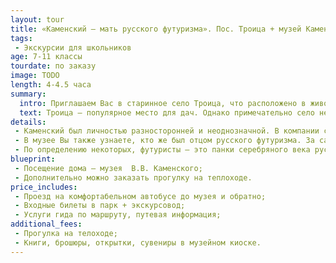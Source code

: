 ```yaml
---
layout: tour
title: «Каменский – мать русского футуризма». Пос. Троица + музей Каменского
tags:
 - Экскурсии для школьников
age: 7-11 классы
tourdate: по заказу
image: TODO
length: 4-4.5 часа
summary:
  intro: Приглашаем Вас в старинное село Троица, что расположено в живописном месте слияния трех рек.
  text: Троица – популярное место для дач. Однако примечательно село не только этим. Здесь в свое время жил и трудился великий русский поэт, основатель русского футуризма – Василий Каменский. Мы посетим мемориальный дом-музей В.В Каменского, в котором в  1932-1951 годах проживал поэт.
details:
 - Каменский был личностью разносторонней и неоднозначной. В компании с Маяковским, Бурлюком и Хлебниковым открыл русское направление футуризма и окрестил себя, любимого, его же матерью (русского футуризма).
 - В музее Вы также узнаете, кто же был отцом русского футуризма. За самое короткое время изучил теорию и практику воздухоплавания, приобрел аэроплан и первым пролетел над Пермской землей. Правда, парил Каменский недолго, через два года в польском городке Честохове произошла авиакатастрофа, в результате которой серьезно пострадал самолет, поэт остался жив.
 - По определению некоторых, футуристы – это панки серебряного века русской поэзии. Их любили и не понимали, не выносили и боготворили. Хулиганские выходки прошлого века остались в истории, их произведения изучают в обязательной школьной программе. А познакомиться с творчеством нашего земляка Василия Каменского можно в селе Троица Пермского края.  
blueprint:
 - Посещение дома – музея  В.В. Каменского;
 - Дополнительно можно заказать прогулку на теплоходе.
price_includes:
 - Проезд на комфортабельном автобусе до музея и обратно;
 - Входные билеты в парк + экскурсовод;
 - Услуги гида по маршруту, путевая информация;
additional_fees:
 - Прогулка на телоходе;
 - Книги, брошюры, открытки, сувениры в музейном киоске.
---
```

